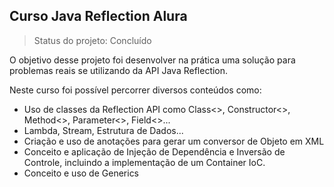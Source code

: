 ## Curso Java Reflection Alura
> Status do projeto: Concluído

O objetivo desse projeto foi desenvolver na prática uma solução para problemas reais se utilizando da API Java Reflection.

Neste curso foi possível percorrer diversos conteúdos como:

- Uso de classes da Reflection API como Class<>, Constructor<>, Method<>, Parameter<>, Field<>...
- Lambda, Stream, Estrutura de Dados...
- Criação e uso de anotações para gerar um conversor de Objeto em XML
- Conceito e aplicação de Injeção de Dependência e Inversão de Controle, incluindo a implementação de um Container IoC.
- Conceito e uso de Generics
